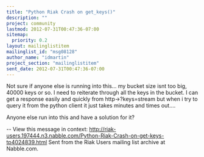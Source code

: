 ```yaml
---
title: "Python Riak Crash on get_keys()"
description: ""
project: community
lastmod: 2012-07-31T00:47:36-07:00
sitemap:
  priority: 0.2
layout: mailinglistitem
mailinglist_id: "msg08128"
author_name: "idmartin"
project_section: "mailinglistitem"
sent_date: 2012-07-31T00:47:36-07:00
---
```



Not sure if anyone else is running into this... my bucket size isnt too big,
40000 keys or so. I need to reiterate through all the keys in the bucket. I
can get a response easily and quickly from http-&gt;?keys=stream but when i try
to query it from the python client it just takes minutes and times out....

Anyone else run into this and have a solution for it?

--
View this message in context: 
http://riak-users.197444.n3.nabble.com/Python-Riak-Crash-on-get-keys-tp4024839.html
Sent from the Riak Users mailing list archive at Nabble.com.

